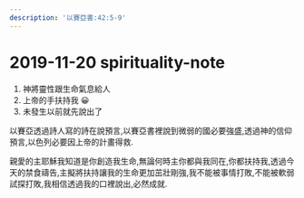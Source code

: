 ```yaml
---
description: '以賽亞書:42:5-9'
---
```


# 2019-11-20 spirituality-note

1. 神將靈性跟生命氣息給人
2. 上帝的手扶持我 😀 
3. 未發生以前就先說出了

以賽亞透過詩人寫的詩在說預言,以賽亞書裡說到微弱的國必要強盛,透過神的信仰預言,以色列必要因上帝的計畫得救.

親愛的主耶穌我知道是你創造我生命,無論何時主你都與我同在,你都扶持我,透過今天的禁食禱告,主擬將扶持讓我的生命更加茁壯剛強,我不能被事情打敗,不能被軟弱試探打敗,我相信透過我的口裡說出,必然成就.



